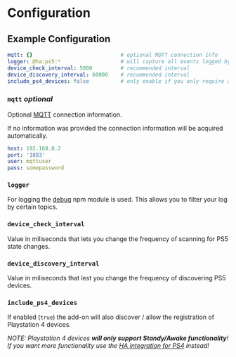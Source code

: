 # Configuration

## Example Configuration
```yaml
mqtt: {}                            # optional MQTT connection info
logger: @ha:ps5:*                   # will capture all events logged by PS5-MQTT
device_check_interval: 5000         # recommended interval
device_discovery_interval: 60000    # recommended interval
include_ps4_devices: false          # only enable if you only require awake/standby functionality
```

### `mqtt` *optional*
Optional [MQTT](https://www.home-assistant.io/integrations/mqtt/) connection information. 

If no information was provided the connection information will be acquired automatically.

```yaml
host: 192.168.0.2
port: '1883'
user: mqttuser
pass: somepassword
``` 

### `logger`
For logging the [debug](https://github.com/debug-js/debug) npm module is used. This allows you to filter your log by certain topics.

### `device_check_interval`
Value in miliseconds that lets you change the frequency of scanning for PS5 state changes. 

### `device_discovery_interval`
Value in miliseconds that lest you change the frequency of discovering PS5 devices.

### `include_ps4_devices`
If enabled (`true`) the add-on will also discover / allow the registration of Playstation 4 devices.

*NOTE: Playstation 4 devices **will only support Standy/Awake functionality**! If you want more functionality use the [HA integration for PS4](https://www.home-assistant.io/integrations/ps4/) instead!*